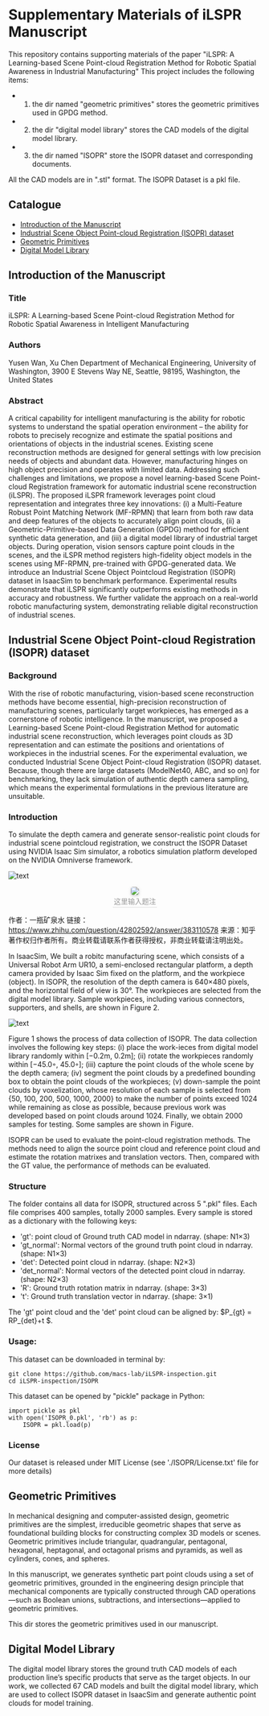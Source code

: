 # Supplementary Materials of iLSPR Manuscript

This repository contains supporting materials of the paper "iLSPR: A Learning-based Scene Point-cloud Registration Method for Robotic Spatial Awareness in Industrial Manufacturing"
This project includes the following items:
- 1. the dir named "geometric primitives" stores the geometric primitives used in GPDG method.
- 2. the dir "digital model library" stores the CAD models of the digital model library.
- 3. the dir named "ISOPR" store the ISOPR dataset and corresponding documents.

All the CAD models are in ".stl" format. The ISOPR Dataset is a pkl file.


## Catalogue
- [Introduction of the Manuscript](#introduction-of-the-manuscript)
- [Industrial Scene Object Point-cloud Registration (ISOPR) dataset](#industrial-scene-object-point-cloud-registration-isopr-dataset)
- [Geometric Primitives](#geometric-primitives)
- [Digital Model Library](#digital-model-library)

## Introduction of the Manuscript

### Title

iLSPR: A Learning-based Scene Point-cloud Registration Method for Robotic Spatial Awareness in Intelligent Manufacturing

### Authors 
Yusen Wan, Xu Chen
Department of Mechanical Engineering, University of Washington, 3900 E Stevens Way NE, Seattle, 98195, Washington, the United States

### Abstract

A critical capability for intelligent manufacturing is the ability for robotic systems to understand the spatial operation environment – the ability for robots to precisely recognize and estimate the spatial positions and orientations of objects in the industrial scenes. Existing scene reconstruction methods are designed for general settings with low precision needs of objects
and abundant data. However, manufacturing hinges on high object precision and operates with limited data. Addressing such challenges and limitations, we propose a novel learning-based Scene Point-cloud Registration framework for automatic industrial scene reconstruction (iLSPR). The proposed iLSPR framework leverages point cloud representation and integrates three key innovations: (i) a Multi-Feature Robust Point Matching Network (MF-RPMN) that learn from both raw data and deep features of the objects to accurately align point clouds, (ii) a Geometric-Primitive-based Data Generation (GPDG) method for efficient synthetic data generation, and (iii) a digital model library of industrial target objects. During operation, vision sensors capture point clouds in the scenes, and the iLSPR method registers high-fidelity object models in the scenes using MF-RPMN, pre-trained with GPDG-generated data. We introduce an Industrial Scene Object Pointcloud Registration (ISOPR) dataset in IsaacSim to benchmark performance. Experimental results demonstrate that iLSPR significantly outperforms existing methods in accuracy and robustness. We further validate the approach on a real-world robotic manufacturing system, demonstrating reliable digital reconstruction of industrial scenes.



## Industrial Scene Object Point-cloud Registration (ISOPR) dataset

### Background

With the rise of robotic manufacturing, vision-based scene reconstruction methods have become essential, high-precision reconstruction of manufacturing scenes, particularly target workpieces, has emerged as a cornerstone of robotic intelligence. In the manuscript, we proposed a Learning-based Scene Point-cloud Registration Method for automatic industrial scene reconstruction, which leverages point clouds as 3D representation and can estimate the positions and orientations of workpieces in the industrial scenes. For the experimental evaluation, we conducted Industrial Scene Object Point-cloud Registration (ISOPR) dataset. Because, though there are large datasets (ModelNet40, ABC, and so on) for benchmarking, they lack simulation of authentic depth camera sampling, which means the experimental formulations in the previous literature are unsuitable. 

### Introduction
To simulate the depth camera and generate sensor-realistic point clouds for industrial scene pointcloud registration, we construct the ISOPR Dataset using NVIDIA Isaac Sim simulator, a robotics simulation platform developed on the NVIDIA Omniverse framework.

![text](https://github.com/macs-lab/iLSPR-inspection/blob/main/Images/gtmodel.png)

<center>
    <img style="border-radius: 0.3125em;
    box-shadow: 0 2px 4px 0 rgba(34,36,38,.12),0 2px 10px 0 rgba(34,36,38,.08);" 
    src="这里输入图片地址">
    <br>
    <div style="color:orange; border-bottom: 1px solid #d9d9d9;
    display: inline-block;
    color: #999;
    padding: 2px;">这里输入题注</div>
</center>

作者：一瓶矿泉水
链接：https://www.zhihu.com/question/42802592/answer/383110578
来源：知乎
著作权归作者所有。商业转载请联系作者获得授权，非商业转载请注明出处。

In IsaacSim, We built a robitc manufacturing scene, which consists of a Universal Robot Arm UR10, a semi-enclosed rectangular platform, a depth camera provided by Isaac Sim fixed on the platform, and the workpiece (object). In ISOPR, the resolution of the depth camera is 640×480 pixels, and the horizontal field of view is 30°. The workpieces are selected from the digital model library. Sample workpieces, including various connectors, supporters, and shells, are shown in Figure 2.

![text](https://github.com/macs-lab/iLSPR-inspection/blob/main/Images/gtmodel.png)

Figure 1 shows the process of data collection of ISOPR. The data collection involves the following key steps: (i) place the work-ieces from digital model library randomly within [−0.2m, 0.2m]; (ii) rotate the workpieces randomly within [−45.0◦, 45.0◦]; (iii) capture the point clouds of the whole scene by the depth camera; (iv) segment the point clouds by a predefined bounding box to obtain the point clouds of the workpieces; (v) down-sample the point clouds by voxelization, whose resolution of each sample is selected from {50, 100, 200, 500, 1000, 2000} to make the number of points exceed 1024 while remaining as close as possible, because previous work was developed based on point clouds around 1024. Finally, we obtain 2000 samples for testing. Some samples are shown in Figure.

ISOPR can be used to evaluate the point-cloud registration methods. The methods need to align the source point cloud and reference point cloud and estimate the rotation matrixes and translation vectors. Then, compared with the GT value, the performance of methods can be evaluated.

### Structure

The folder contains all data for ISOPR, structured across 5 ".pkl" files. Each file comprises 400 samples, totally 2000 samples. Every sample is stored as a dictionary with the following keys:

- 'gt': point cloud of Ground truth CAD model in ndarray. (shape: N1×3)
- 'gt_normal': Normal vectors of the ground truth point cloud in ndarray. (shape: N1×3)
- 'det': Detected point cloud in ndarray. (shape: N2×3)
- 'det_normal': Normal vectors of the detected point cloud in ndarray. (shape: N2×3)
- 'R': Ground truth rotation matrix in ndarray. (shape: 3×3)
- 't': Ground truth translation vector in ndarray. (shape: 3×1)

The 'gt' point cloud and the 'det' point cloud can be aligned by: $P_{gt} = RP_{det}+t $.


### Usage:
This dataset can be downloaded in terminal by:
```
git clone https://github.com/macs-lab/iLSPR-inspection.git
cd iLSPR-inspection/ISOPR
```

This dataset can be opened by "pickle" package in Python:

```
import pickle as pkl
with open('ISOPR_0.pkl', 'rb') as p:
    ISOPR = pkl.load(p)
``` 
 
### License

Our dataset is released under MIT License (see './ISOPR/License.txt' file for more details)


## Geometric Primitives

In mechanical designing and computer-assisted design, geometric primitives are the simplest, irreducible geometric shapes that serve as foundational building blocks for constructing complex 3D models or scenes. Geometric primitives include triangular, quadrangular, pentagonal, hexagonal, heptagonal, and octagonal prisms and pyramids, as well as cylinders, cones, and spheres.

In this manuscript, we generates synthetic part point clouds using a set of geometric primitives, grounded in the engineering design principle that mechanical components are typically constructed through CAD operations—such as Boolean unions, subtractions, and intersections—applied to geometric primitives.

This dir stores the geometric primitives used in our manuscript.


## Digital Model Library

The digital model library stores the ground truth CAD models of each production line’s specific products that serve as the target objects. In our work, we collected 67 CAD models and built the digital model library, which are used to collect ISOPR dataset in IsaacSim and generate authentic point clouds for model training.
